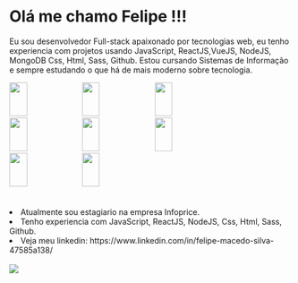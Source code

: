 
<h1>Olá me chamo Felipe !!! </h1>
<p>Eu sou desenvolvedor Full-stack apaixonado por tecnologias web, eu tenho experiencia com projetos usando JavaScript, ReactJS,VueJS, NodeJS, MongoDB Css, Html, Sass, Github. Estou cursando Sistemas de Informação e sempre estudando o que há de mais moderno sobre tecnologia.
</p>
<div class='imagens'display='flex'>
  <img height='60' width='25%' src='https://img.shields.io/badge/HTML-239120?style=for-the-badge&logo=html5&logoColor=white'/>
<img height='60' width='25%' src='https://img.shields.io/badge/CSS3-1572B6?style=for-the-badge&logo=css3&logoColor=white'/>


<img height='60' width='25%' src='https://img.shields.io/badge/JavaScript-F7DF1E?style=for-the-badge&logo=javascript&logoColor=black'/>

<img height='60' width='25%' src='https://img.shields.io/badge/React-20232A?style=for-the-badge&logo=react&logoColor=61DAFB'/>

<img height='60' width='25%' src='https://img.shields.io/badge/Sass-CC6699?style=for-the-badge&logo=sass&logoColor=white'/>
<img height='60' width='25%' src='https://img.shields.io/badge/node.js-6DA55F?style=for-the-badge&logo=node.js&logoColor=white'/>
<img height='60' width='25%' src='https://img.shields.io/badge/vuejs-%2335495e.svg?style=for-the-badge&logo=vuedotjs&logoColor=%234FC08D'/>
<img height='60' width='25%' src='https://img.shields.io/badge/MongoDB-%234ea94b.svg?style=for-the-badge&logo=mongodb&logoColor=white'/>

</div>

<br>
<br>

<li>Atualmente sou estagiario na empresa Infoprice.</li>
<li>Tenho experiencia com JavaScript, ReactJS, NodeJS, Css, Html, Sass, Github.</li>
<li>Veja meu linkedin: https://www.linkedin.com/in/felipe-macedo-silva-47585a138/</li>
<br>

<img src='https://github-readme-stats.vercel.app/api?username=FelipeMacedo315'>


